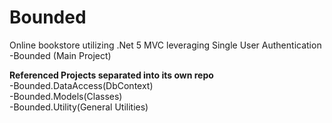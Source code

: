 # Bounded
Online bookstore utilizing .Net 5 MVC leveraging Single User Authentication
<br>
-Bounded (Main Project)<br>

**Referenced Projects separated into its own repo** <br>
-Bounded.DataAccess(DbContext) <br>
-Bounded.Models(Classes) <br>
-Bounded.Utility(General Utilities)
